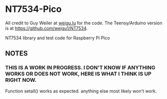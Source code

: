# NT7534-Pico
All credit to Guy Weiler at [weigu.lu](weigu.lu) for the code.
The Teensy/Arduino version is at https://github.com/weigu1/NT7534.

NT7534 library and test code for Raspberry Pi Pico

## NOTES
### THIS IS A WORK IN PROGRESS. I DON'T KNOW IF ANYTHING WORKS OR DOES NOT WORK, HERE IS WHAT I THINK IS UP RIGHT NOW.

Function setall() works as expected.
anything else most likely won't work.
